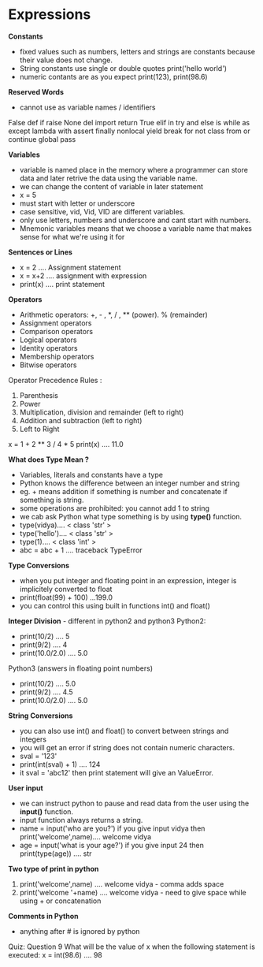# Expressions

**Constants**
- fixed values such as numbers, letters and strings are constants because their value does not change.
- String constants use single or double quotes print('hello world')
- numeric contants are as you expect print(123), print(98.6)

**Reserved Words**
- cannot use as variable names / identifiers

False	def	    if	    raise
None	del	    import  return
True	elif	in	    try
and	    else	is	    while
as	    except	lambda	with
assert	finally	nonlocal	yield
break	for	    not	    class
from	or	    continue 
global	pass

**Variables**
- variable is named place in the memory where a programmer can store data and later retrive the data using the variable name.
- we can change the content of variable in later statement
- x = 5
- must start with letter or underscore
- case sensitive, vid, Vid, VID are different variables.
-  only use letters, numbers and underscore and cant start with numbers.
- Mnemonic variables means that we choose a variable name that makes sense for what we're using it for

**Sentences or Lines**
- x = 2 .... Assignment statement
- x = x+2 .... assignment with expression
- print(x) .... print statement

**Operators**
- Arithmetic operators: +, - , *, / , ** (power). % (remainder)
- Assignment operators
- Comparison operators
- Logical operators
- Identity operators
- Membership operators
- Bitwise operators

Operator Precedence Rules :
1. Parenthesis
2. Power
3. Multiplication, division and remainder (left to right)
4. Addition and subtraction (left to right)
5. Left to Right

x = 1 + 2 ** 3 / 4 * 5
print(x) .... 11.0

**What does Type Mean ?**
- Variables, literals and constants have a type
- Python knows the difference between an integer number and string
- eg. + means addition if something is number and concatenate if something is string.
- some operations are prohibited: you cannot add 1 to string
- we cab ask Python what type something is by using **type()** function.
- type(vidya).... < class 'str' >
- type('hello').... < class 'str' >
- type(1).... < class 'int' >
- abc = abc + 1 .... traceback TypeError

**Type Conversions**
- when you put integer and floating point in an expression, integer is implicitely converted to float 
- print(float(99) + 100) ...199.0
- you can control this using built in functions int() and float()

**Integer Division** - different in python2 and python3
Python2:
- print(10/2) .... 5
- print(9/2) .... 4
- print(10.0/2.0) .... 5.0

Python3 (answers in floating point numbers)
- print(10/2) .... 5.0
- print(9/2) .... 4.5
- print(10.0/2.0) .... 5.0

**String Conversions**
- you can also use int() and float() to convert between strings and integers
- you will get an error if string does not contain numeric characters.
- sval = '123'
- print(int(sval) + 1) .... 124
- it sval = 'abc12' then print statement will give an ValueError.

**User input**
- we can instruct python to pause and read data from the user using the **input()** function.
- input function always returns a string. 
- name = input('who are you?') if you give input vidya then
print('welcome',name).... welcome vidya
- age = input('what is your age?') if you give input 24 then
print(type(age)) .... str

**Two type of print in python**
1. print('welcome',name) .... welcome vidya - comma adds space
2. print('welcome '+name) .... welcome vidya - need to give space while using + or concatenation

**Comments in Python**
- anything after # is ignored by python

Quiz:
Question 9
What will be the value of x when the following statement is executed: x = int(98.6) .... 98
